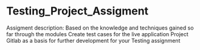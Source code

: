 # Testing_Project_Assigment
Assigment description:
Based on the knowledge and techniques gained so far through the modules Create test cases for the live application Project Gitlab as a basis for further development for your Testing assignment
